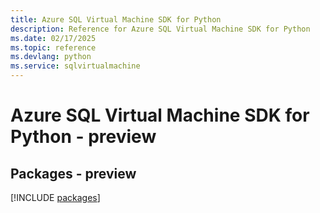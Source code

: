 ```yaml
---
title: Azure SQL Virtual Machine SDK for Python
description: Reference for Azure SQL Virtual Machine SDK for Python
ms.date: 02/17/2025
ms.topic: reference
ms.devlang: python
ms.service: sqlvirtualmachine
---
```

# Azure SQL Virtual Machine SDK for Python - preview
## Packages - preview
[!INCLUDE [packages](sql-virtual-machine-index.md)]